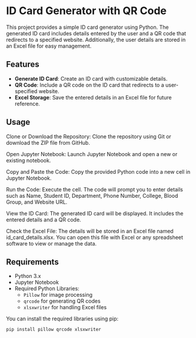 # ID Card Generator with QR Code

This project provides a simple ID card generator using Python. The generated ID card includes details entered by the user and a QR code that redirects to a specified website. Additionally, the user details are stored in an Excel file for easy management.

## Features

- **Generate ID Card**: Create an ID card with customizable details.
- **QR Code**: Include a QR code on the ID card that redirects to a user-specified website.
- **Excel Storage**: Save the entered details in an Excel file for future reference.

## Usage
Clone or Download the Repository:
Clone the repository using Git or download the ZIP file from GitHub.

Open Jupyter Notebook:
Launch Jupyter Notebook and open a new or existing notebook.

Copy and Paste the Code:
Copy the provided Python code into a new cell in Jupyter Notebook.

Run the Code:
Execute the cell. The code will prompt you to enter details such as Name, Student ID, Department, Phone Number, College, Blood Group, and Website URL.

View the ID Card:
The generated ID card will be displayed. It includes the entered details and a QR code.

Check the Excel File:
The details will be stored in an Excel file named id_card_details.xlsx. You can open this file with Excel or any spreadsheet software to view or manage the data.

## Requirements

- Python 3.x
- Jupyter Notebook
- Required Python Libraries:
  - `Pillow` for image processing
  - `qrcode` for generating QR codes
  - `xlsxwriter` for handling Excel files

You can install the required libraries using pip:

```bash
pip install pillow qrcode xlsxwriter


